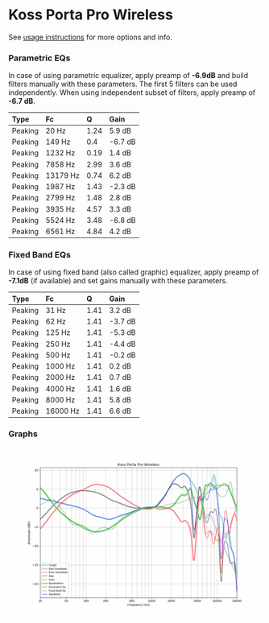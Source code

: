 # Koss Porta Pro Wireless
See [usage instructions](https://github.com/jaakkopasanen/AutoEq#usage) for more options and info.

### Parametric EQs
In case of using parametric equalizer, apply preamp of **-6.9dB** and build filters manually
with these parameters. The first 5 filters can be used independently.
When using independent subset of filters, apply preamp of **-6.7 dB**.

| Type    | Fc       |    Q | Gain    |
|:--------|:---------|:-----|:--------|
| Peaking | 20 Hz    | 1.24 | 5.9 dB  |
| Peaking | 149 Hz   | 0.4  | -6.7 dB |
| Peaking | 1232 Hz  | 0.19 | 1.4 dB  |
| Peaking | 7858 Hz  | 2.99 | 3.6 dB  |
| Peaking | 13179 Hz | 0.74 | 6.2 dB  |
| Peaking | 1987 Hz  | 1.43 | -2.3 dB |
| Peaking | 2799 Hz  | 1.48 | 2.8 dB  |
| Peaking | 3935 Hz  | 4.57 | 3.3 dB  |
| Peaking | 5524 Hz  | 3.48 | -6.8 dB |
| Peaking | 6561 Hz  | 4.84 | 4.2 dB  |

### Fixed Band EQs
In case of using fixed band (also called graphic) equalizer, apply preamp of **-7.1dB**
(if available) and set gains manually with these parameters.

| Type    | Fc       |    Q | Gain    |
|:--------|:---------|:-----|:--------|
| Peaking | 31 Hz    | 1.41 | 3.2 dB  |
| Peaking | 62 Hz    | 1.41 | -3.7 dB |
| Peaking | 125 Hz   | 1.41 | -5.3 dB |
| Peaking | 250 Hz   | 1.41 | -4.4 dB |
| Peaking | 500 Hz   | 1.41 | -0.2 dB |
| Peaking | 1000 Hz  | 1.41 | 0.2 dB  |
| Peaking | 2000 Hz  | 1.41 | 0.7 dB  |
| Peaking | 4000 Hz  | 1.41 | 1.6 dB  |
| Peaking | 8000 Hz  | 1.41 | 5.8 dB  |
| Peaking | 16000 Hz | 1.41 | 6.6 dB  |

### Graphs
![](./Koss%20Porta%20Pro%20Wireless.png)